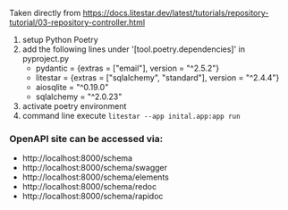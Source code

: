 Taken directly from https://docs.litestar.dev/latest/tutorials/repository-tutorial/03-repository-controller.html

1. setup Python Poetry
2. add the following lines under '[tool.poetry.dependencies]' in pyproject.py
   - pydantic = {extras = ["email"], version = "^2.5.2"}
   - litestar = {extras = ["sqlalchemy", "standard"], version = "^2.4.4"}
   - aiosqlite = "^0.19.0"
   - sqlalchemy = "^2.0.23"
3. activate poetry environment
4. command line execute `litestar --app inital.app:app run`

### OpenAPI site can be accessed via: ###
   - http://localhost:8000/schema
   - http://localhost:8000/schema/swagger
   - http://localhost:8000/schema/elements
   - http://localhost:8000/schema/redoc
   - http://localhost:8000/schema/rapidoc
   